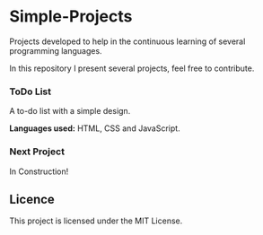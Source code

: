 

# Simple-Projects

Projects developed to help in the continuous learning of several programming languages.

In this repository I present several projects, feel free to contribute.

### ToDo List

A to-do list with a simple design.

**Languages used:** HTML, CSS and JavaScript.

### Next Project

In Construction!

## Licence

This project is licensed under the MIT License.
